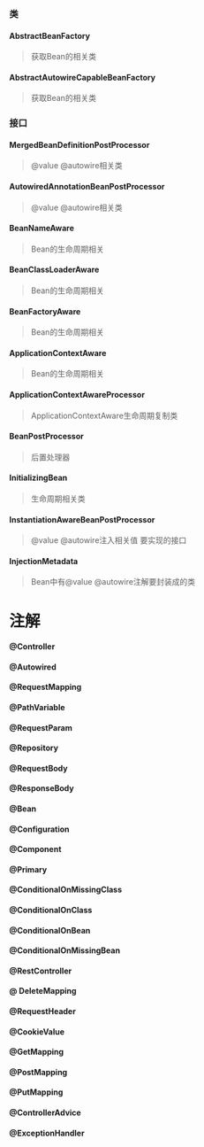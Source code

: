 ### 类



#### AbstractBeanFactory  

> 获取Bean的相关类

#### AbstractAutowireCapableBeanFactory

> 获取Bean的相关类

### 接口





#### MergedBeanDefinitionPostProcessor

> @value  @autowire相关类

#### AutowiredAnnotationBeanPostProcessor

> @value  @autowire相关类

#### BeanNameAware

> Bean的生命周期相关

#### BeanClassLoaderAware

> Bean的生命周期相关

#### BeanFactoryAware

> Bean的生命周期相关

#### ApplicationContextAware

> Bean的生命周期相关

#### ApplicationContextAwareProcessor

> ApplicationContextAware生命周期复制类

#### BeanPostProcessor

> 后置处理器

#### InitializingBean

> 生命周期相关类

#### InstantiationAwareBeanPostProcessor

> @value  @autowire注入相关值 要实现的接口

#### InjectionMetadata

> Bean中有@value  @autowire注解要封装成的类





# 注解

#### @Controller

#### @Autowired

#### @RequestMapping

#### @PathVariable

#### @RequestParam

#### @Repository

#### @RequestBody

#### @ResponseBody

#### @Bean

#### @Configuration

#### @Component

#### @Primary

#### @ConditionalOnMissingClass

#### @ConditionalOnClass

#### @ConditionalOnBean

#### @ConditionalOnMissingBean

#### @RestController

#### @ DeleteMapping

#### @RequestHeader

#### @CookieValue

#### @GetMapping

#### @PostMapping

####  @PutMapping

#### @ControllerAdvice

#### @ExceptionHandler





